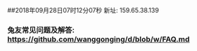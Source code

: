 ##2018年09月28日07时12分07秒 新址: 159.65.38.139
### 兔友常见问题及解答: https://github.com/wanggonging/d/blob/w/FAQ.md
